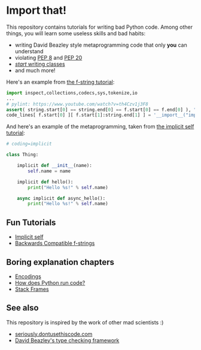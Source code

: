 # Import that!

This repository contains tutorials for writing bad Python code. Among other
things, you will learn some useless skills and bad habits:

- writing David Beazley style metaprogramming code that only **you** can understand
- violating [PEP 8][] and [PEP 20][]
- [*start* writing classes](https://www.youtube.com/watch?v=o9pEzgHorH0)
- and much more!

[PEP 8]: https://www.python.org/dev/peps/pep-0008/
[PEP 20]: https://www.python.org/dev/peps/pep-0020/

Here's an example from [the f-string tutorial](fun/fstrings.md):

```python
import inspect,collections,codecs,sys,tokenize,io
...
# pylint: https://www.youtube.com/watch?v=th4Czv1j3F8
assert( string.start[0] == string.end[0] == f.start[0] == f.end[0] ), "sorry, multi-line f-strings are not supported :("
code_lines[ f.start[0] ][ f.start[1]:string.end[1] ] = '__import__("importlib").import_module(%r).do_the_f(%s)'%( __name__ , string.string )
```

And here's an example of the metaprogramming, taken from [the implicit self
tutorial](fun/implicitself.md):

```python
# coding=implicit

class Thing:

    implicit def __init__(name):
        self.name = name

    implicit def hello():
        print("Hello %s!" % self.name)

    async implicit def async_hello():
        print("Hello %s!" % self.name)
```

## Fun Tutorials
- [Implicit self](fun/implicitself.md)
- [Backwards Compatible f-strings](fun/fstrings.md)

## Boring explanation chapters
- [Encodings](boring/encodings.md)
- [How does Python run code?](boring/how-python-runs-code.md)
- [Stack Frames](boring/stackframes.md)

## See also
This repository is inspired by the work of other mad scientists :)
- [seriously.dontusethiscode.com](http://seriously.dontusethiscode.com/)
- [David Beazley's type checking framework](https://www.youtube.com/watch?v=js_0wjzuMfc)
